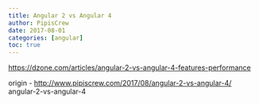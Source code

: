 ```yaml
---
title: Angular 2 vs Angular 4
author: PipisCrew
date: 2017-08-01
categories: [angular]
toc: true
---
```


https://dzone.com/articles/angular-2-vs-angular-4-features-performance

origin - http://www.pipiscrew.com/2017/08/angular-2-vs-angular-4/ angular-2-vs-angular-4